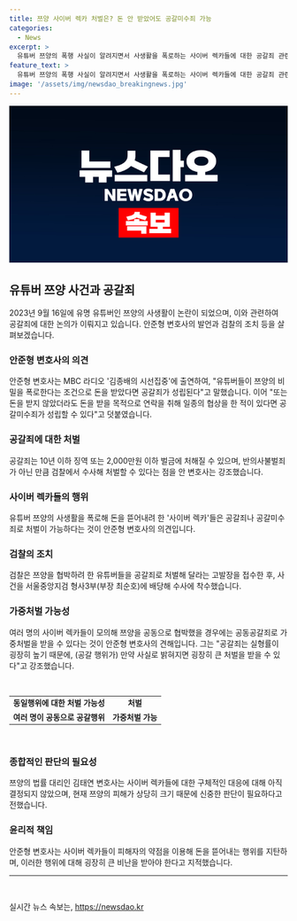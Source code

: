 ```yaml
---
title: 쯔양 사이버 렉카 처벌은? 돈 안 받았어도 공갈미수죄 가능
categories:
  - News
excerpt: >
  유튜버 쯔양의 폭행 사실이 알려지면서 사생활을 폭로하는 사이버 렉카들에 대한 공갈죄 관련 논란이 끊이지 않고 있다. 안준형 변호사는 이들의 행위가 공갈죄나 공갈미수죄에 해당될 수 있다고 주장하며, 공갈죄는 실형률이 높아 가중처벌을 받을 수 있다고 밝혔다. 또한, 검찰은 유튜버들을 고발하여 수사에 착수했다. 이에 따라 해당 유튜버들은 높은 수준의 처벌을 받을 수 있음을 경고했다.
feature_text: >
  유튜버 쯔양의 폭행 사실이 알려지면서 사생활을 폭로하는 사이버 렉카들에 대한 공갈죄 관련 논란이 끊이지 않고 있다. 안준형 변호사는 이들의 행위가 공갈죄나 공갈미수죄에 해당될 수 있다고 주장하며, 공갈죄는 실형률이 높아 가중처벌을 받을 수 있다고 밝혔다. 또한, 검찰은 유튜버들을 고발하여 수사에 착수했다. 이에 따라 해당 유튜버들은 높은 수준의 처벌을 받을 수 있음을 경고했다.
image: '/assets/img/newsdao_breakingnews.jpg'
---
```


<p><img src="/assets/img/newsdao_breakingnews.jpg" alt="ranknews 속보" /></p>

<h2 data-ke-size="size26">유튜버 쯔양 사건과 공갈죄</h2>

<p data-ke-size="size16">2023년 9월 16일에 유명 유튜버인 쯔양의 사생활이 논란이 되었으며, 이와 관련하여 공갈죄에 대한 논의가 이뤄지고 있습니다. 안준형 변호사의 발언과 검찰의 조치 등을 살펴보겠습니다.</p>

<h3>안준형 변호사의 의견</h3>

<p data-ke-size="size16">안준형 변호사는 MBC 라디오 '김종배의 시선집중'에 출연하여, "유튜버들이 쯔양의 비밀을 폭로한다는 조건으로 돈을 받았다면 공갈죄가 성립된다"고 말했습니다. 이어 "또는 돈을 받지 않았더라도 돈을 받을 목적으로 연락을 취해 일종의 협상을 한 적이 있다면 공갈미수죄가 성립할 수 있다"고 덧붙였습니다.</p>

<h3>공갈죄에 대한 처벌</h3>

<p data-ke-size="size16">공갈죄는 10년 이하 징역 또는 2,000만원 이하 벌금에 처해질 수 있으며, 반의사불벌죄가 아닌 만큼 검찰에서 수사해 처벌할 수 있다는 점을 안 변호사는 강조했습니다.</p>

<h3>사이버 렉카들의 행위</h3>

<p data-ke-size="size16">유튜버 쯔양의 사생활을 폭로해 돈을 뜯어내려 한 '사이버 렉카'들은 공갈죄나 공갈미수죄로 처벌이 가능하다는 것이 안준형 변호사의 의견입니다.</p>

<h3>검찰의 조치</h3>

<p data-ke-size="size16">검찰은 쯔양을 협박하려 한 유튜버들을 공갈죄로 처벌해 달라는 고발장을 접수한 후, 사건을 서울중앙지검 형사3부(부장 최순호)에 배당해 수사에 착수했습니다.</p>

<h3>가중처벌 가능성</h3>

<p data-ke-size="size16">여러 명의 사이버 렉카들이 모의해 쯔양을 공동으로 협박했을 경우에는 공동공갈죄로 가중처벌을 받을 수 있다는 것이 안준형 변호사의 견해입니다. 그는 "공갈죄는 실형률이 굉장히 높기 때문에, (공갈 행위가) 만약 사실로 밝혀지면 굉장히 큰 처벌을 받을 수 있다"고 강조했습니다.</p>

<p data-ke-size="size16">&nbsp;</p>

<table>
    <tbody>
        <tr>
            <td style="text-align: center; height: 17px;"><b>동일행위에 대한 처벌 가능성</b></td>
            <td style="text-align: center; height: 17px;"><b>처벌</b></td>
        </tr>
        <tr>
            <td style="text-align: center; height: 17px;"><b>여러 명이 공동으로 공갈행위</b></td>
            <td style="text-align: center; height: 17px;"><b>가중처벌 가능</b></td>
        </tr>
    </tbody>
</table>

<p data-ke-size="size16">&nbsp;</p>

<h3>종합적인 판단의 필요성</h3>

<p data-ke-size="size16">쯔양의 법률 대리인 김태연 변호사는 사이버 렉카들에 대한 구체적인 대응에 대해 아직 결정되지 않았으며, 현재 쯔양의 피해가 상당히 크기 때문에 신중한 판단이 필요하다고 전했습니다.</p>

<h3>윤리적 책임</h3>

<p data-ke-size="size16">안준형 변호사는 사이버 렉카들이 피해자의 약점을 이용해 돈을 뜯어내는 행위를 지탄하며, 이러한 행위에 대해 굉장히 큰 비난을 받아야 한다고 지적했습니다.</p>

<hr>

<p data-ke-size="size16">&nbsp;</p>
실시간 뉴스 속보는, <a href="https://newsdao.kr" rel="dofollow">https://newsdao.kr</a>


